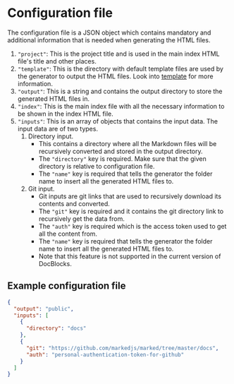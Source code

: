 # Configuration file

The configuration file is a JSON object which contains mandatory and additional information that is needed when generating the HTML files.

1. `"project"`: This is the project title and is used in the main index HTML file's title and other places.
2. `"template"`: This is the directory with default template files are used by the generator to output the HTML files. Look into [template](Template.md) for more information.
3. `"output"`: This is a string and contains the output directory to store the generated HTML files in.
4. `"index"`: This is the main index file with all the necessary information to be shown in the index HTML file.
5. `"inputs"`: This is an array of objects that contains the input data. The input data are of two types.
   1. Directory input.
      - This contains a directory where all the Markdown files will be recursively converted and stored in the output directory.
      - The `"directory"` key is required. Make sure that the given directory is relative to configuration file.
      - The `"name"` key is required that tells the generator the folder name to insert all the generated HTML files to.
   2. Git input.
      - Git inputs are git links that are used to recursively download its contents and converted.
      - The `"git"` key is required and it contains the git directory link to recursively get the data from.
      - The `"auth"` key is required which is the access token used to get all the content from.
      - The `"name"` key is required that tells the generator the folder name to insert all the generated HTML files to.
      - Note that this feature is not supported in the current version of DocBlocks.
  
## Example configuration file

```json
{
  "output": "public",
  "inputs": [
    {
      "directory": "docs"
    },
    {
      "git": "https://github.com/markedjs/marked/tree/master/docs",
      "auth": "personal-authentication-token-for-github"
    }
  ]
}
```
